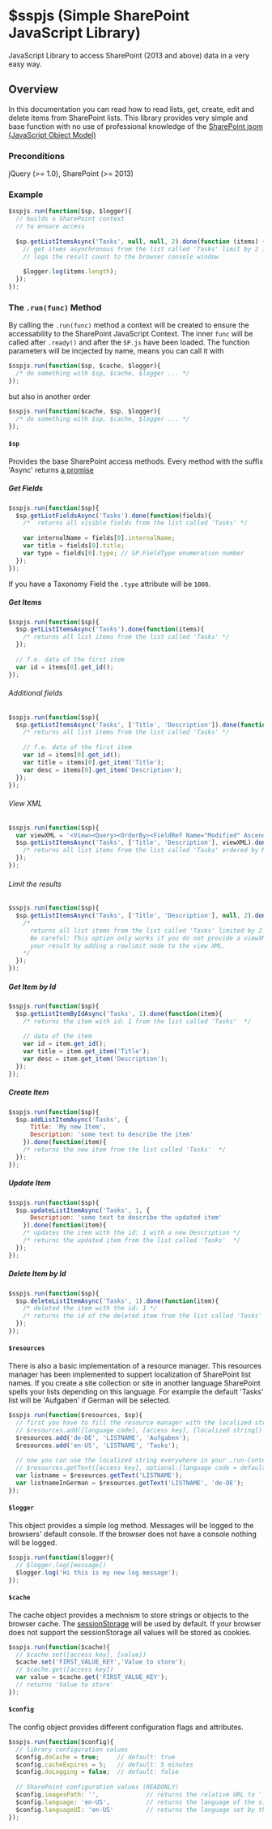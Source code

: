 # $sspjs (Simple SharePoint JavaScript Library) #
JavaScript Library to access SharePoint (2013 and above) data in a very easy way.

## Overview ###
In this documentation you can read how to read lists, get, create, edit and delete items from SharePoint lists. This library provides very simple and base function with no use of professional knowledge of the [SharePoint jsom (JavaScript Object Model)](https://msdn.microsoft.com/en-us/library/office/jj246996.aspx)

### Preconditions
jQuery (>= 1.0), SharePoint (>= 2013)
### Example
```javascript
$sspjs.run(function($sp, $logger){
  // builds a SharePoint context 
  // to ensure access
  
  $sp.getListItemsAsync('Tasks', null, null, 2).done(function (items) {
    // get items asynchronous from the list called 'Tasks' limit by 2 items
    // logs the result count to the browser console window
    
    $logger.log(items.length);
  });
});
```
### The `.run(func)` Method
By calling the `.run(func)` method a context will be created to ensure the accessability to the SharePoint JavaScript Context.
The inner `func` will be called after `.ready()` and after the `SP.js` have been loaded. The function parameters will be incjected by name, means you can call it with 
```javascript
$sspjs.run(function($sp, $cache, $logger){ 
  /* do something with $sp, $cache, $logger ... */ 
});
```
but also in another order 
```javascript
$sspjs.run(function($cache, $sp, $logger){ 
  /* do something with $sp, $cache, $logger ... */ 
});
```

#### `$sp`
Provides the base SharePoint access methods. Every method with the suffix 'Async' returns [a promise](https://api.jquery.com/deferred.promise/)

##### Get Fields
```javascript
$sspjs.run(function($sp){ 
  $sp.getListFieldsAsync('Tasks').done(function(fields){
    /*  returns all visible fields from the list called 'Tasks' */
    
    var internalName = fields[0].internalName;
    var title = fields[0].title;
    var type = fields[0].type; // SP.FieldType enumeration number
  });
});
```
If you have a Taxonomy Field the `.type` attribute will be `1000`.

##### Get Items
```javascript
$sspjs.run(function($sp){ 
  $sp.getListItemsAsync('Tasks').done(function(items){
    /* returns all list items from the list called 'Tasks' */
  });
  
  // f.e. data of the first item
  var id = items[0].get_id();
});
```
###### Additional fields
```javascript
$sspjs.run(function($sp){ 
  $sp.getListItemsAsync('Tasks', ['Title', 'Description']).done(function(items){
    /* returns all list items from the list called 'Tasks' */
    
    // f.e. data of the first item
    var id = items[0].get_id();
    var title = items[0].get_item('Title');
    var desc = items[0].get_item('Description');
  });
});
```
###### View XML
```javascript
$sspjs.run(function($sp){ 
  var viewXML = '<View><Query><OrderBy><FieldRef Name="Modified" Ascending="FALSE"/></OrderBy></Query></View>';
  $sp.getListItemsAsync('Tasks', ['Title', 'Description'], viewXML).done(function(items){
    /* returns all list items from the list called 'Tasks' ordered by Modified date */
  });
});
```
###### Limit the results
```javascript
$sspjs.run(function($sp){ 
  $sp.getListItemsAsync('Tasks', ['Title', 'Description'], null, 2).done(function(items){
    /* 
      returns all list items from the list called 'Tasks' limited by 2.
      Be careful: This option only works if you do not provide a viewXML. If you do need a viewXML you can limit 
      your result by adding a rowlimit node to the view XML.
    */
  });
});
```
##### Get Item by Id
```javascript
$sspjs.run(function($sp){ 
  $sp.getListItemByIdAsync('Tasks', 1).done(function(item){
    /* returns the item with id: 1 from the list called 'Tasks'  */
    
    // data of the item
    var id = item.get_id();
    var title = item.get_item('Title');
    var desc = item.get_item('Description');
  });
});
```
##### Create Item
```javascript
$sspjs.run(function($sp){ 
  $sp.addListItemAsync('Tasks', {
      Title: 'My new Item',
      Description: 'some text to describe the item'
    }).done(function(item){
    /* returns the new item from the list called 'Tasks'  */
  });
});
```
##### Update Item
```javascript
$sspjs.run(function($sp){ 
  $sp.updateListItemAsync('Tasks', 1, {
      Description: 'some text to describe the updated item'
    }).done(function(item){
    /* updates the item with the id: 1 with a new Description */
    /* returns the updated item from the list called 'Tasks'  */
  });
});
```
##### Delete Item by Id
```javascript
$sspjs.run(function($sp){ 
  $sp.deleteListItemAsync('Tasks', 1).done(function(item){
    /* deleted the item with the id: 1 */
    /* returns the id of the deleted item from the list called 'Tasks'  */
  });
});
```
#### `$resources`
There is also a basic implementation of a resource manager. This resources manager has been implemented to suppert
localization of SharePoint list names. If you create a site collection or site in another language SharePoint spells your lists depending on this language. For example the default 'Tasks' list will be 'Aufgaben' if German will be selected.
```javascript
$sspjs.run(function($resources, $sp){ 
  // first you have to fill the resource manager with the localized strings
  // $resources.add([language code], [access key], [localized string])
  $resources.add('de-DE', 'LISTNAME', 'Aufgaben');
  $resources.add('en-US', 'LISTNAME', 'Tasks');
  
  // now you can use the localized string everywhere in your .run-Context
  // $resources.getText([access key], optional:[language code = default site language])
  var listname = $resources.getText('LISTNAME');
  var listnameInGerman = $resources.getText('LISTNAME', 'de-DE');
});
```

#### `$logger`
This object provides a simple log method. Messages will be logged to the browsers' default console. If the browser does not have a console nothing will be logged.
```javascript
$sspjs.run(function($logger){
  // $logger.log([message])
  $logger.log('Hi this is my new log message');
});
```
#### `$cache`
The cache object provides a mechnism to store strings or objects to the browser cache. The [sessionStorage](https://developer.mozilla.org/de/docs/Web/API/Window/sessionStorage) will be used by default. If your browser does not support the sessionStorage all values will be stored as cookies.
```javascript
$sspjs.run(function($cache){
  // $cache.set([access key], [value])
  $cache.set('FIRST_VALUE_KEY','Value to store');
  // $cache.get([access key])
  var value = $cache.get('FIRST_VALUE_KEY');
  // returns 'Value to store'
});
```
#### `$config`
The config object provides different configuration flags and attributes.
```javascript
$sspjs.run(function($config){
  // library configuration values
  $config.doCache = true;     // default: true
  $config.cacheExpires = 5;   // default: 5 minutes
  $config.doLogging = false;  // default: false
  
  // SharePoint configuration values (READONLY)
  $config.imagesPath: '',             // returns the relative URL to '_layouts/images/'
  $config.language: 'en-US',          // returns the language of the sitetemplate (used by $resources)
  $config.languageUI: 'en-US'         // returns the language set by the browsers local
});
```
